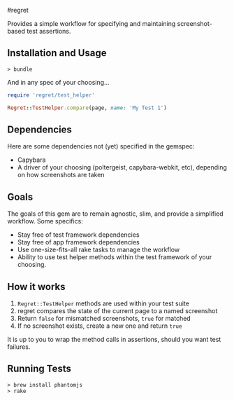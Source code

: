 #regret

Provides a simple workflow for specifying and maintaining screenshot-based test assertions.

## Installation and Usage

```
> bundle
```

And in any spec of your choosing...

```ruby
require 'regret/test_helper'

Regret::TestHelper.compare(page, name: 'My Test 1')
```

## Dependencies

Here are some dependencies not (yet) specified in the gemspec:

- Capybara
- A driver of your choosing (poltergeist, capybara-webkit, etc), depending on how screenshots are taken

## Goals

The goals of this gem are to remain agnostic, slim, and provide a simplified workflow. Some specifics:

- Stay free of test framework dependencies
- Stay free of app framework dependencies
- Use one-size-fits-all rake tasks to manage the workflow
- Ability to use test helper methods within the test framework of your choosing.

## How it works

1. `Regret::TestHelper` methods are used within your test suite
2. regret compares the state of the current page to a named screenshot
3. Return `false` for mismatched screenshots, `true` for matched
4. If no screenshot exists, create a new one and return `true`

It is up to you to wrap the method calls in assertions, should you want test failures.

## Running Tests

```
> brew install phantomjs
> rake
```